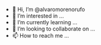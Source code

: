 - 👋 Hi, I’m @alvaromorenorufo
- 👀 I’m interested in ...
- 🌱 I’m currently learning ...
- 💞️ I’m looking to collaborate on ...
- 📫 How to reach me ...

<!---
alvaromorenorufo/alvaromorenorufo is a ✨ special ✨ repository because its `README.md` (this file) appears on your GitHub profile.
You can click the Preview link to take a look at your changes.
--->

